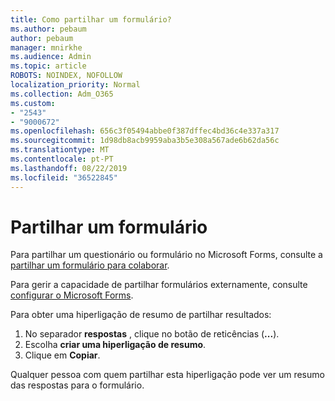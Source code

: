 ```yaml
---
title: Como partilhar um formulário?
ms.author: pebaum
author: pebaum
manager: mnirkhe
ms.audience: Admin
ms.topic: article
ROBOTS: NOINDEX, NOFOLLOW
localization_priority: Normal
ms.collection: Adm_O365
ms.custom:
- "2543"
- "9000672"
ms.openlocfilehash: 656c3f05494abbe0f387dffec4bd36c4e337a317
ms.sourcegitcommit: 1d98db8acb9959aba3b5e308a567ade6b62da56c
ms.translationtype: MT
ms.contentlocale: pt-PT
ms.lasthandoff: 08/22/2019
ms.locfileid: "36522845"
---
```

# <a name="share-a-form"></a>Partilhar um formulário

Para partilhar um questionário ou formulário no Microsoft Forms, consulte a [partilhar um formulário para colaborar](https://support.office.com/article/Share-a-form-to-collaborate-d5bb5cf0-8401-4c15-bb8c-8e108cd7e69b).

Para gerir a capacidade de partilhar formulários externamente, consulte [configurar o Microsoft Forms](https://support.office.com/article/set-up-microsoft-forms-cc52287a-4550-464d-9a1b-457bf9df2240?ui=en-US&rs=en-US&ad=US#PickTab=Configure). 

Para obter uma hiperligação de resumo de partilhar resultados:

1. No separador **respostas** , clique no botão de reticências (**...**).
3. Escolha **criar uma hiperligação de resumo**.
4. Clique em **Copiar**.

Qualquer pessoa com quem partilhar esta hiperligação pode ver um resumo das respostas para o formulário.